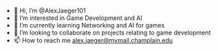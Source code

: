 - 👋 Hi, I’m @AlexJaeger101
- 👀 I’m interested in Game Development and AI
- 🌱 I’m currently learning Networking and AI for games
- 💞️ I’m looking to collaborate on projects relating to game development
- 📫 How to reach me alex.jaeger@mymail.champlain.edu

<!---
AlexJaeger101/AlexJaeger101 is a ✨ special ✨ repository because its `README.md` (this file) appears on your GitHub profile.
You can click the Preview link to take a look at your changes.
--->
